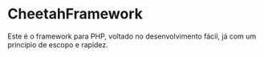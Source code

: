 # CheetahFramework
Este é o framework para PHP, voltado no desenvolvimento fácil, já com um princípio de escopo e rapidez.
